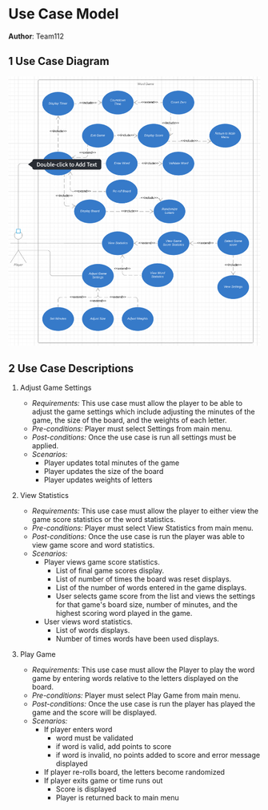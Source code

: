 # Use Case Model

**Author**: Team112

## 1 Use Case Diagram

![Use Case Diagram](../images/UseCaseDiagram.png)

## 2 Use Case Descriptions

1. Adjust Game Settings
    - *Requirements:* This use case must allow the player to be able to adjust the game settings which include adjusting the minutes of the game, the size of the board, and the weights of each letter. 
    - *Pre-conditions:* Player must select Settings from main menu. 
    - *Post-conditions:* Once the use case is run all settings must be applied. 
    - *Scenarios:*
        - Player updates total minutes of the game
        - Player updates the size of the board
        - Player updates weights of letters

2. View Statistics
    - *Requirements:* This use case must allow the player to either view the game score statistics or the word statistics. 
    - *Pre-conditions:* Player must select View Statistics from main menu. 
    - *Post-conditions:* Once the use case is run the player was able to view game score and word statistics. 
    - *Scenarios:* 
        - Player views game score statistics.
            - List of final game scores display.
            - List of number of times the board was reset displays.
            - List of the number of words entered in the game displays.
            - User selects game score from the list and views the settings for that game's board size, number of minutes, and the highest scoring word played in the game. 
        - User views word statistics.
            - List of words displays.  
            - Number of times words have been used displays. 
   
3. Play Game 
    - *Requirements:* This use case must allow the Player to play the word game by entering words relative to the letters displayed on the board. 
    - *Pre-conditions:* Player must select Play Game from main menu. 
    - *Post-conditions:* Once the use case is run the player has played the game and the score will be displayed. 
    - *Scenarios:* 
        - If player enters word
            -  word must be validated 
            -  if word is valid, add points to score 
            -  if word is invalid, no points added to score and error message displayed 
        - If player re-rolls board, the letters become randomized 
        - If player exits game or time runs out
            - Score is displayed
            - Player is returned back to main menu 

        
